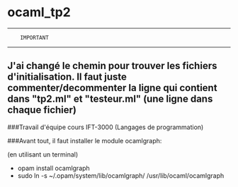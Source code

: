 # ocaml_tp2
------------------------------
        IMPORTANT
------------------------------

J'ai changé le chemin pour trouver les fichiers d'initialisation.
Il faut juste commenter/decommenter la ligne qui contient <rep>
dans "tp2.ml" et "testeur.ml" (une ligne dans chaque fichier)
------------------------------

###Travail d'équipe cours IFT-3000 (Langages de programmation)

###Avant tout, il faut installer le module ocamlgraph:

(en utilisant un terminal)
- opam install ocamlgraph
- sudo ln -s ~/.opam/system/lib/ocamlgraph/ /usr/lib/ocaml/ocamlgraph

